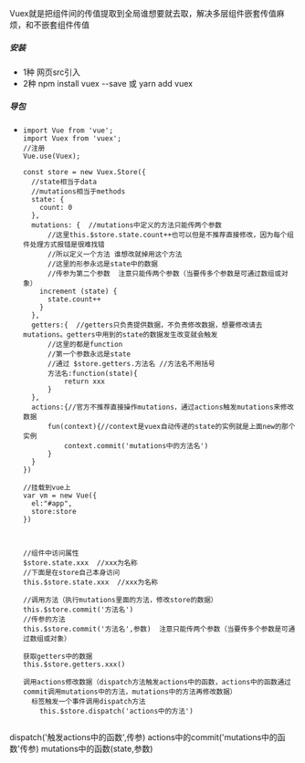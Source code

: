 Vuex就是把组件间的传值提取到全局谁想要就去取，解决多层组件嵌套传值麻烦，和不嵌套组件传值



#####  安装

- 1种  网页src引入
- 2种  npm install vuex --save  或  yarn add vuex

#####  导包

- ```
  import Vue from 'vue';
  import Vuex from 'vuex';
  //注册
  Vue.use(Vuex);
  
  const store = new Vuex.Store({
  	//state相当于data
  	//mutations相当于methods
    state: {
      count: 0
    },
    mutations: {  //mutations中定义的方法只能传两个参数
    	//这里this.$store.state.count++也可以但是不推荐直接修改，因为每个组件处理方式报错是很难找错
    	//所以定义一个方法 谁想改就掉用这个方法
    	//这里的形参永远是state中的数据
    	//传参为第二个参数  注意只能传两个参数（当要传多个参数是可通过数组或对象）
      increment (state) {
        state.count++
      }
    },
    getters:{  //getters只负责提供数据，不负责修改数据，想要修改请去mutations。getters中用到的state的数据发生改变就会触发
    	//这里的都是function
    	//第一个参数永远是state
    	//通过 $store.getters.方法名 //方法名不用括号
    	方法名:function(state){
    		return xxx
    	}
    },
    actions:{//官方不推荐直接操作mutations，通过actions触发mutations来修改数据
        fun(context){//context是vuex自动传递的state的实例就是上面new的那个实例
            context.commit('mutations中的方法名')
        }
    }
  })
  
  //挂载到vue上
  var vm = new Vue({
  	el:"#app",
  	store:store
  })
  
  
  
  //组件中访问属性
  $store.state.xxx  //xxx为名称
  //下面是在store自己本身访问
  this.$store.state.xxx  //xxx为名称
  
  //调用方法（执行mutations里面的方法，修改store的数据）
  this.$store.commit('方法名')
  //传参的方法
  this.$store.commit('方法名',参数)  注意只能传两个参数（当要传多个参数是可通过数组或对象）

  获取getters中的数据
  this.$store.getters.xxx()

  调用actions修改数据（dispatch方法触发actions中的函数，actions中的函数通过commit调用mutations中的方法，mutations中的方法再修改数据）
    标签触发一个事件调用dispatch方法  
      this.$store.dispatch('actions中的方法')


dispatch('触发actions中的函数',传参)
actions中的commit('mutations中的函数'传参)
mutations中的函数(state,参数)